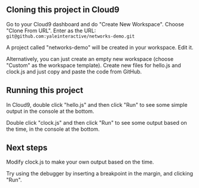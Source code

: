 ## Cloning this project in Cloud9

Go to your Cloud9 dashboard and do "Create New Workspace".
Choose "Clone From URL".
Enter as the URL: `git@github.com:yaleinteractive/networks-demo.git`

A project called "networks-demo" will be created in your workspace. Edit it.

Alternatively, you can just create an empty new workspace (choose "Custom" as the workspace template).
Create new files for hello.js and clock.js and just copy and paste the code from GitHub.

## Running this project

In Cloud9, double click "hello.js" and then click "Run" to see some simple output in the console at the bottom.

Double click "clock.js" and then click "Run" to see some output based on the time, in the console at the bottom.

## Next steps

Modify clock.js to make your own output based on the time.

Try using the debugger by inserting a breakpoint in the margin, and clicking "Run".
